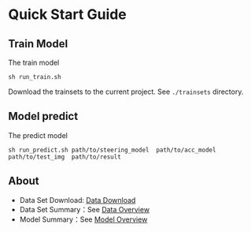 # Quick Start Guide
## Train Model

The train model

	sh run_train.sh
Download the trainsets to the current project.  See `./trainsets` directory.

## Model predict

The predict model

	sh run_predict.sh path/to/steering_model  path/to/acc_model  path/to/test_img  path/to/result

## About
* Data Set Download: [Data Download](https://console.bce.baidu.com/apollo/task/download#/apollo/home)
* Data Set Summary：See  [Data Overview](https://github.com/ApolloAuto/apollo/blob/master/modules/e2e/model/data_overview.md)
* Model Summary：See  [Model Overview](https://github.com/ApolloAuto/apollo/blob/master/modules/e2e/model/model_overview.md)